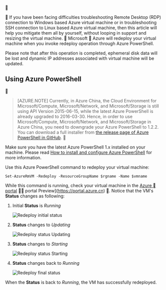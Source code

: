 
<!-- Ibiza portal: tested -->



If you have been facing difficulties troubleshooting Remote Desktop (RDP) connection to Windows based Azure virtual machine or in troubleshooting SSH connection to Linux based Azure virtual machine, then this article will help you mitigate them all by yourself, without looping in support and resizing the virtual machine.   Microsoft  Azure will redeploy your virtual machine when you invoke redeploy operation through Azure PowerShell.

Please note that after this operation is completed, ephemeral disk data will be lost and dynamic IP addresses associated with virtual machine will be updated. 


## Using Azure PowerShell


>[AZURE.NOTE] Currently, in Azure China, the Cloud Environment for Microsoft/Compute, Microsoft/Network, and Microsoft/Storage is still using API Version 2015-06-15, while the latest Azure PowerShell is already upgraded to 2016-03-30. Hence, in order to use Microsoft/Compute, Microsoft/Network, and Microsoft/Storage in Azure China, you need to downgrade your Azure PowerShell to 1.2.2. You can download a full installer from [the release page of Azure PowerShell in GitHub](https://github.com/Azure/azure-powershell/releases).


Make sure you have the latest Azure PowerShell 1.x installed on your machine. Please read [How to install and configure Azure PowerShell](/documentation/articles/powershell-install-configure/) for more information.

Use this Azure PowerShell command to redeploy your virtual machine:

	Set-AzureRmVM -Redeploy -ResourceGroupName $rgname -Name $vmname 


While this command is running, check your virtual machine in the [Azure  portal](https://portal.azure.com)  portal Preview](https://portal.azure.cn) . Notice that the VM's **Status** changes as following:

1. Initial **Status** is *Running*

	![Redeploy initial status](./media/virtual-machines-common-redeploy-to-new-node/statusrunning1.png)

2. **Status** changes to *Updating*

	![Redeploy status Updating](./media/virtual-machines-common-redeploy-to-new-node/statusupdating.png)

3. **Status** changes to *Starting*

	![Redeploy status Starting](./media/virtual-machines-common-redeploy-to-new-node/statusstarting.png)

4. **Status** changes back to *Running*

	![Redeploy final status](./media/virtual-machines-common-redeploy-to-new-node/statusrunning2.png)

When the **Status** is back to *Running*, the VM has successfully redeployed.
